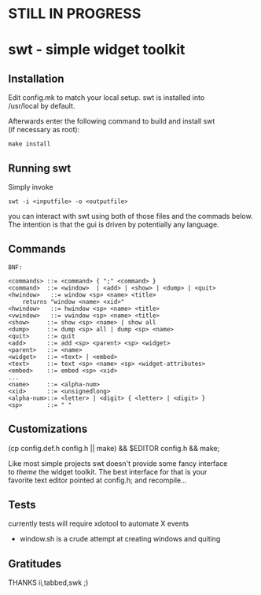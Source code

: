 # STILL IN PROGRESS

swt - simple widget toolkit
===========================

Installation
------------
Edit config.mk to match your local setup. swt is installed into  
/usr/local by default.   

Afterwards enter the following command to build and install swt  
(if necessary as root): 

    make install 


Running swt
-----------
Simply invoke  

	swt -i <inputfile> -o <outputfile>

you can interact with swt using both of those files and the commads below.  
The intention is that the gui is driven by potentially any language.  

Commands
--------

	BNF:

	<commands> ::= <command> { ";" <command> }  
	<command>  ::= <window>  | <add> | <show> | <dump> | <quit>  
	<hwindow>   ::= window <sp> <name> <title>  
		returns "window <name> <xid>"  
	<hwindow>   ::= hwindow <sp> <name> <title>  
	<vwindow>   ::= vwindow <sp> <name> <title>  
	<show>     ::= show <sp> <name> | show all  
	<dump>     ::= dump <sp> all | dump <sp> <name>  
	<quit>     ::= quit  
	<add>      ::= add <sp> <parent> <sp> <widget>  
	<parent>   ::= <name>  
	<widget>   ::= <text> | <embed>  
	<text>     ::= text <sp> <name> <sp> <widget-attributes>  
	<embed>    ::= embed <sp> <xid>  
	...
	<name>     ::= <alpha-num>  
	<xid>      ::= <unsignedlong>  
	<alpha-num>::= <letter> | <digit> { <letter> | <digit> }  
	<sp>       ::= " "  

Customizations
--------------
(cp config.def.h config.h || make) && $EDITOR config.h && make;

Like most simple projects swt doesn't provide some fancy interface  
to *theme* the widget toolkit.  The best interface for that is your  
favorite text editor pointed at config.h; and recompile...  

Tests
-----
currently tests will require xdotool to automate X events
- window.sh is a crude attempt at creating windows and quiting

Gratitudes
----------
THANKS ii,tabbed,swk ;)
